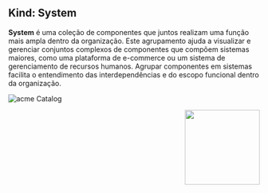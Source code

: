 ## Kind: System

 **System** é uma coleção de componentes que juntos realizam uma função mais ampla dentro da organização. Este agrupamento ajuda a visualizar e gerenciar conjuntos complexos de componentes que compõem sistemas maiores, como uma plataforma de e-commerce ou um sistema de gerenciamento de recursos humanos. Agrupar componentes em sistemas facilita o entendimento das interdependências e do escopo funcional dentro da organização.
 
![acme Catalog](../kinds/images/system.png)

<img align="right" width="150" height="150" src="https://backstage.cloud.acme.com.br/static/acme_branco.895b1e3e..png">